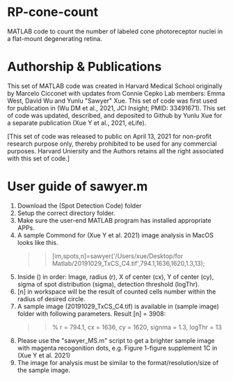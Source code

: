 # RP-cone-count
MATLAB code to count the number of labeled cone photoreceptor nuclei in a flat-mount degenerating retina.

# Authorship & Publications
This set of MATLAB code was created in Harvard Medical School originally by Marcelo Cicconet with updates from Connie Cepko Lab members: 
Emma West, David Wu and Yunlu "Sawyer" Xue.
This set of code was first used for publication in (Wu DM et al., 2021, JCI Insight; PMID: 33491671).
This set of code was updated, described, and deposited to Github by Yunlu Xue for a separate publication (Xue Y et al., 2021, eLife).

[This set of code was released to public on April 13, 2021 for non-profit research purpose only, thereby prohibited to be used for any commercial purposes.
Harvard Uniersity and the Authors retains all the right associated with this set of code.]

# User guide of sawyer.m
1. Download the (Spot Detection Code) folder
2. Setup the correct directory folder.
3. Make sure the user-end MATLAB program has installed appropriate APPs.
4. A sample Commond for (Xue Y et al. 2021) image analysis in MacOS looks like this.
     >> [im,spots,n]=sawyer('/Users/xue/Desktop/for Matlab/20191029_TxCS_C4.tif',794.1,1636,1620,1.3,13);
5. Inside () in order: Image, radius (r), X of center (cx), Y of center (cy), sigma of spot distribution (sigma), detection threshold (logThr). 
6. [n] in workspace will be the result of counted cells number within the radius of desired circle.
7. A sample image (20191029_TxCS_C4.tif) is available in (sample image) folder with following parameters. Result [n] = 3908:
     >> % r = 794.1, cx =	1636, cy = 1620, signma = 1.3, logThr = 13
8. Please use the "sawyer_MS.m" script to get a brighter sample image with magenta recogonition dots, e.g. Figure 1-figure supplement 1C in (Xue Y et al. 2021)
9. The image for analysis must be similar to the format/resolution/size of the sample image.

